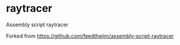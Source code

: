 # raytracer
Assembly script raytracer

Forked from https://github.com/feedthejim/assembly-script-raytracer
